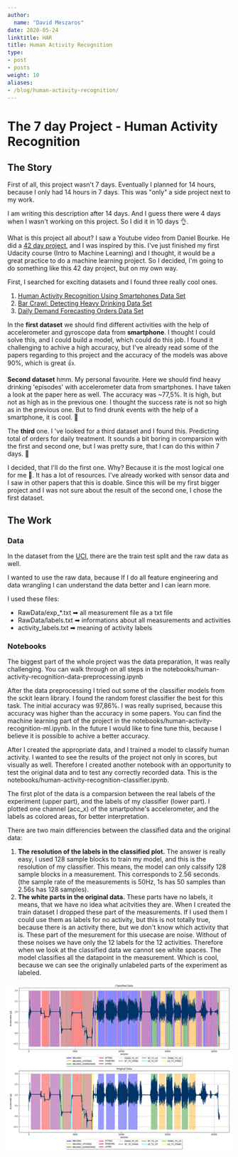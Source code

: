 ```yaml
---
author:
  name: "David Meszaros"
date: 2020-05-24
linktitle: HAR
title: Human Activity Recognition
type:
- post
- posts
weight: 10
aliases:
- /blog/human-activity-recognition/
---
```



# The 7 day Project - Human Activity Recognition

## The Story

First of all, this project wasn't 7 days. Eventually I planned for 14 hours, because I only had 14 hours in 7 days. This was "only" a side project next to my work. 

I am writing this  description after 14 days. And I guess there were 4 days when I wasn't working on this project. So I did it in 10 days 👌. 

What is this project all about? I saw a Youtube video from Daniel Bourke. He did a [42 day project](https://www.youtube.com/watch?v=C_lIenSJb3c&t=347s), and I was inspired by this. I've just finished my first Udacity course (Intro to Machine Learning)  and I thought, it would be a great practice to do a machine learning project. So I decided, I'm going to do something like this 42 day project, but on my own way. 

First, I searched for exciting datasets and I found three really cool ones. 

1. [Human Activity Recognition Using Smartphones Data Set](http://archive.ics.uci.edu/ml/datasets/Smartphone-Based+Recognition+of+Human+Activities+and+Postural+Transitions)
2. [Bar Crawl: Detecting Heavy Drinking Data Set](http://archive.ics.uci.edu/ml/datasets/Bar+Crawl%3A+Detecting+Heavy+Drinking)
3. [Daily Demand Forecasting Orders Data Set](http://archive.ics.uci.edu/ml/datasets/Daily+Demand+Forecasting+Orders)

In the **first dataset** we should find different activities with the help of accelerometer and gyroscope data from **smartphone**. I thought I could solve this, and I could build a model, which could do this job.  I found it challenging to achive a high accuracy, but I've already read some of the papers regarding to this project and the accuracy of the models was above 90%, which is great 👍. 

**Second dataset** hmm. My personal favourite. Here we should find heavy drinking 'episodes' with accelerometer data from smartphones.  I have taken a look at the paper here as well. The accuracy was ~77,5%. It is high, but not as high as in the previous one. I thought the success rate is not so high as in the previous one. But to find drunk events with the help of a smartphone, it is cool. 🍻

The **third** one. I 've looked for a third dataset and I found this. Predicting  total of orders for daily treatment. It sounds a bit boring in comparsion with the first and second one, but I was pretty sure, that I can do this within 7 days. 🚚

I decided, that I'll do the first one. Why? Because it is the most logical one for me 🧐. It has a lot of resources. I've already worked with sensor data and I saw in other papers that this is doable.
Since this will be my first bigger project and I was not sure about the result of the second one, I chose the first dataset.

## The Work

### Data

In the dataset from the [UCI](http://archive.ics.uci.edu/ml/datasets/Smartphone-Based+Recognition+of+Human+Activities+and+Postural+Transitions), there are the train test split and the raw data as well. 

I wanted to use the raw data, because If I do all feature engineering and data wrangling I can understand the data better and I can learn more. 

I used these files:

- RawData/exp_*.txt ➡ all measurement file as a txt file
- RawData/labels.txt ➡ informations about all measurements and activities
- activity_labels.txt  ➡ meaning of activity labels

### Notebooks

The biggest part of the whole project was the data preparation, It was really challenging. You can walk through on all steps in the notebooks/human-activity-recognition-data-preprocessing.ipynb

After the data preprocessing I tried out some of the classifier models from the sckit learn library. I found the random forest classifier the best for this task. The initial accuracy was 97,86%. I was really suprised, because this accuracy was higher than the accuracy in some papers.  You can find the machine learning part of the project in the notebooks/human-activity-recognition-ml.ipynb. In the future I would like to fine tune this, because I believe it is possible to achive a better accuracy.

After I created the appropriate data, and I trained a model to classify human activity. I wanted to see the results of the project not only in scores, but visually as well. Therefore I created another notebook with an opportunity to test the original data and to test any correctly recorded data. This is the notebooks/human-activity-recognition-classifier.ipynb. 

The first plot of the data is a comparsion between the real labels of the experiment (upper part), and the labels of my classifier (lower part). I plotted  one channel (acc_x) of the smartpohne's accelerometer, and the labels as colored areas, for better interpretation. 

There are two main differencies between the classified data and the original data:

1. **The resolution of the labels in the classified plot.** The answer is really easy, I used 128 sample blocks to train my model, and this is the resolution of my classifier. This means, the model can only calssify 128 sample blocks in a measurement. This corresponds to 2.56 seconds. (the sample rate of the measurements is 50Hz, 1s has 50 samples than 2.56s has 128 samples).
2. **The white parts in the original data.** These parts have no labels, it means, that we have no idea what acitvities they are. When I created the train dataset I dropped these part of the measurements.  If I used them I could use them as labels for no activity, but this is not totally true, because there is an activity there, but we don't know which activity that is. These part of the mesurement for this usecase are noise. Without of these noises we have only the 12 labels for the 12 activities. Therefore when we look at the classified data we cannot see white spaces. The model classifies all the datapoint in the measurement. Which is cool, because we can see the originally unlabeled parts of the experiment as labeled. 

![exp_1](exp_1.png)
